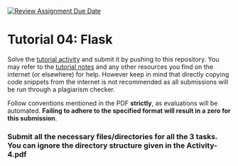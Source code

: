 [![Review Assignment Due Date](https://classroom.github.com/assets/deadline-readme-button-24ddc0f5d75046c5622901739e7c5dd533143b0c8e959d652212380cedb1ea36.svg)](https://classroom.github.com/a/ol57ekzz)
# Tutorial 04: Flask

Solve the [tutorial activity](Activity-4.pdf) and submit it by pushing to this repository. You may refer to the [tutorial notes](Tutorial-4.pdf) and any other resources you find on the internet (or elsewhere) for help. However keep in mind that directly copying code snippets from the internet is not recommended as all submissions will be run through a plagiarism checker.

Follow conventions mentioned in the PDF **strictly**, as evaluations will be automated. **Failing to adhere to the specified format will result in a zero for this submission**.  

### Submit all the necessary files/directories for all the 3 tasks. You can ignore the directory structure given in the Activity-4.pdf
